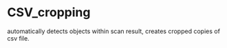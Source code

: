 # CSV_cropping
automatically detects objects within scan result, creates cropped copies of csv file.
